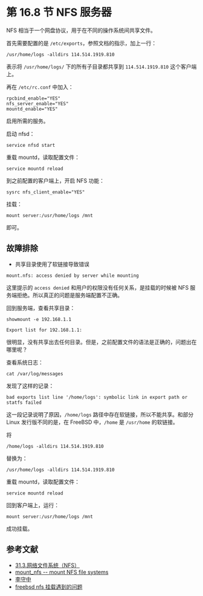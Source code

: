 # 第 16.8 节 NFS 服务器

NFS 相当于一个网盘协议，用于在不同的操作系统间共享文件。

首先需要配置的是 `/etc/exports`，参照文档的指示，加上一行：

```shell-session
/usr/home/logs -alldirs 114.514.1919.810
```

表示将 `/usr/home/logs/` 下的所有子目录都共享到 `114.514.1919.810` 这个客户端上。

再在 `/etc/rc.conf` 中加入：

```shell-session
rpcbind_enable="YES"
nfs_server_enable="YES"
mountd_enable="YES"
```
启用所需的服务。

启动 nfsd：

```shell-session
service nfsd start
```
重载 mountd，读取配置文件：

```shell-session
service mountd reload
```
到之前配置的客户端上，开启 NFS 功能：

```shell-session
sysrc nfs_client_enable="YES"
```
挂载：

```shell-session
mount server:/usr/home/logs /mnt
```
即可。

## 故障排除

 - 共享目录使用了软链接导致错误


```shell-session
mount.nfs: access denied by server while mounting
```
这里提示的 `access denied` 和用户的权限没有任何关系，是挂载的时候被 NFS 服务端拒绝。所以真正的问题是服务端配置不正确。

回到服务端，查看共享目录：

```shell-session
showmount -e 192.168.1.1
```

```shell-session
Export list for 192.168.1.1:
```
很明显，没有共享出去任何目录。但是，之前配置文件的语法是正确的，问题出在哪里呢？

查看系统日志：

```shell-session
cat /var/log/messages
```
发现了这样的记录：

```shell-session
bad exports list line '/home/logs': symbolic link in export path or statfs failed
```
这一段记录说明了原因，`/home/logs` 路径中存在软链接，所以不能共享。和部分 Linux 发行版不同的是，在 FreeBSD 中，`/home` 是 `/usr/home` 的软链接。


将

```shell-session
/home/logs -alldirs 114.514.1919.810
```


替换为：


```shell-session
/usr/home/logs -alldirs 114.514.1919.810
```
重载 mountd，读取配置文件：

```shell-session
service mountd reload
```
回到客户端上，运行：

```shell-session
mount server:/usr/home/logs /mnt
```
成功挂载。

## 参考文献

- [31.3.网络文件系统（NFS）](https://handbook.bsdcn.org/di-31-zhang-wang-luo-fu-wu-qi/31.3.-wang-luo-wen-jian-xi-tong-nfs.html)
- [mount_nfs -- mount NFS file systems](https://www.freebsd.org/cgi/man.cgi?mount_nfs(8))
- [李守中](https://note.lishouzhong.com/article/translation/sitemap-index.html)
- [freebsd nfs 挂载遇到的问题](https://blog.51cto.com/chhquan/1708250)


